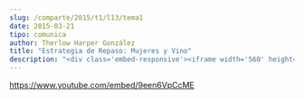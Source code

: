 ```yaml
---
slug: /comparte/2015/t1/l13/tema1
date: 2015-03-21
tipo: comunica
author: Therlow Harper González
title: "Estrategia de Repaso: Mujeres y Vino"
description: "<div class='embed-responsive'><iframe width='560' height='315' src='https://www.youtube.com/embed/9een6VpCcME' frameborder='0' allowfullscreen></iframe></div>"
---
```


https://www.youtube.com/embed/9een6VpCcME
